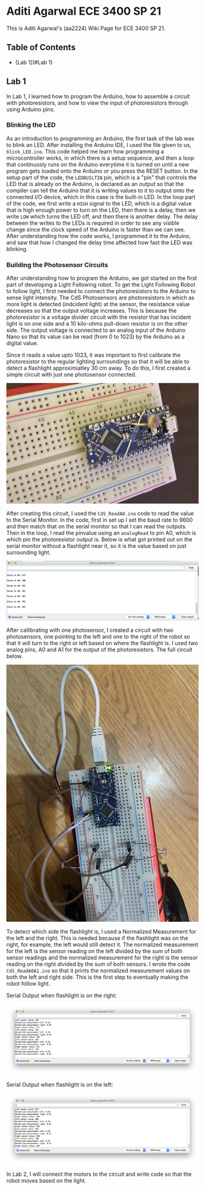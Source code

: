 # Aditi Agarwal ECE 3400 SP 21

This is Aditi Agarwal's (aa2224) Wiki Page for ECE 3400 SP 21. 

## Table of Contents
- [Lab 1](#Lab 1)

## Lab 1

In Lab 1, I learned how to program the Arduino, how to assemble a circuit with photoresistors, and how to view the input of photoresistors through using Arduino pins. 

### Blinking the LED

As an introduction to programming an Arduino, the first task of the lab was to blink an LED. After installing the Arduino IDE, I used the file given to us, `blink_LED.ino`. This code helped me learn how programming a microcontroller works, in which there is a setup sequence, and then a loop that continuosly runs on the Arduino everytime it is turned on until a new program gets loaded onto the Arduino or you press the RESET button. In the setup part of the code, the `LEDBUILTIN` pin, which is a "pin" that controls the LED that is already on the Arduino, is declared as an output so that the compiler can tell the Arduino that it is writing values to it to output onto the connected I/O device, which in this case is the built-in LED. In the loop part of the code, we first write a `HIGH` signal to the LED, which is a digital value that is high enough power to turn on the LED, then there is a delay, then we write `LOW` which turns the LED off, and then there is another delay. The delay between the writes to the LEDs is required in order to see any visible change since the clock speed of the Arduino is faster than we can see. After understanding how the code works, I programmed it to the Arduino, and saw that how I changed the delay time affected how fast the LED was blinking. 

### Building the Photosensor Circuits

After understanding how to program the Arduino, we got started on the first part of developing a Light Following robot. To get the Light Following Robot to follow light, I first needed to connect the photoresistors to the Arduino to sense light intensity. The CdS Photosensors are photoresistors in which as more light is detected (indcident light) at the sensor, the resistance value decreases so that the output voltage increases. This is because the photoresistor is a voltage divider circuit with the resistor that has incident light is on one side and a 10 kilo-ohms pull-down resistor is on the other side. The output voltage is connected to an analog input of the Arduino Nano so that its value can be read (from 0 to 1023) by the Arduino as a digital value. 

 Since it reads a value upto 1023, it was important to first calibrate the photoresistor to the regular lighting surroundings so that it will be able to detect a flashlight approximiatley 30 cm away. To do this, I first created a simple circuit with just one photosensor connected. 
 
![one photosensor circuit](https://github.com/agarwal-aditi/ece3400/blob/gh-pages/single_photoresistor_circuit.png)

After creating this circuit, I used the `CdS_ReadA0.ino` code to read the value to the Serial Monitor. In the code, first in set up I set the baud rate to 9600 and then match that on the serial monitor so that I can read the outputs. Then in the loop, I read the pinvalue using an `analogRead` to pin A0, which is which pin the photoresistor output is. Below is what got printed out on the serial monitor without a flashlight near it, so it is the value based on just surrounding light.

![serial monitor one photosensor surround](https://github.com/agarwal-aditi/ece3400/blob/gh-pages/one_photoresistor_serial.png)

After callibrating with one photosensor, I created a circuit with two photosensors, one pointing to the left and one to the right of the robot so that it will turn to the right or left based on where the flashlight is. I used two analog pins, A0 and A1 for the output of the photoresistors. The full circuit below. 

![full circuit](https://github.com/agarwal-aditi/ece3400/blob/gh-pages/full_circuit.jpg)

To detect which side the flashlight is, I used a Normalized Measurement for the left and the right. This is needed because if the flashlight was on the right, for example, the left would still detect it. The normalized measurement for the left is the sensor reading on the left divided by the sum of both sensor readings and the normalized measurement for the right is the sensor reading on the right divided by the sum of both sensors. I wrote the code `CdS_ReadA0A1.ino` so that it prints the normalized measurement values on both the left and right side. This is the first step to eventually making the robot follow light.

Serial Output when flashlight is on the right:

![right flashlight](https://github.com/agarwal-aditi/ece3400/blob/gh-pages/photoresistor_right.png)


Serial Output when flashlight is on the left:

![right flashlight](https://github.com/agarwal-aditi/ece3400/blob/gh-pages/photoresistor_left.png)

In Lab 2, I will connect the motors to the circuit and write code so that the robot moves based on the light.
 



